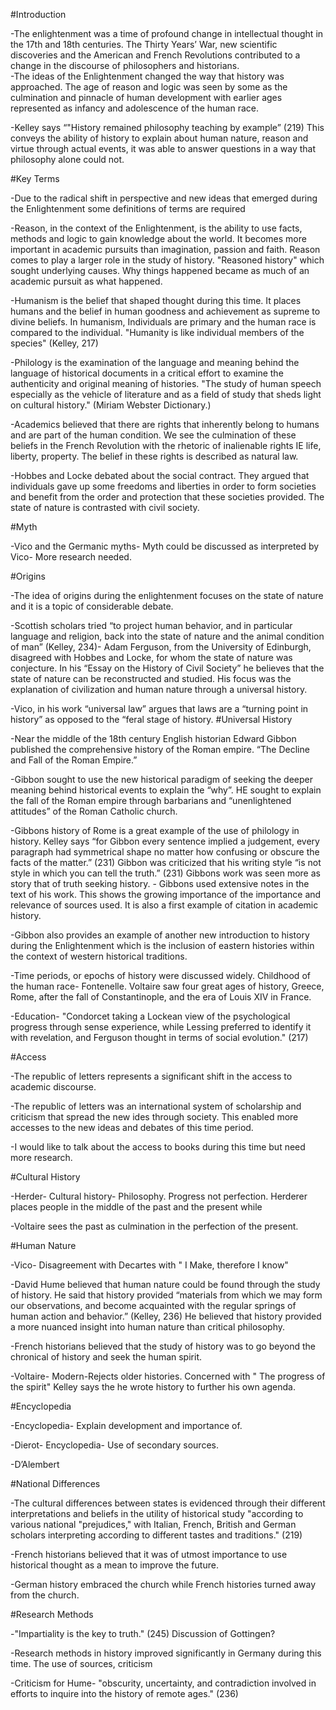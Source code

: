 #Introduction

-The enlightenment was a time of profound change in intellectual thought in the 17th and 18th centuries. The Thirty Years’ War, new scientific discoveries and the American and French Revolutions contributed to a change in the discourse of philosophers and historians.  
-The ideas of the Enlightenment changed the way that history was approached. The age of reason and logic was seen by some as the culmination and pinnacle of human development with earlier ages represented as infancy and adolescence of the human race. 

-Kelley says “"History remained philosophy teaching by example” (219) This conveys the ability of history to explain about human nature, reason and virtue through actual events, it was able to answer questions in a way that philosophy alone could not.

#Key Terms

-Due to the radical shift in perspective and new ideas that emerged during the Enlightenment some definitions of terms are required

-Reason, in the context of the Enlightenment, is the ability to use facts, methods and logic to gain knowledge about the world. It becomes more important in academic pursuits than imagination, passion and faith. Reason comes to play a larger role in the study of history. "Reasoned history" which sought underlying causes. Why things happened became as much of an academic pursuit as what happened. 

-Humanism is the belief that shaped thought during this time. It places humans and the belief in human goodness and achievement as supreme to divine beliefs. In humanism, Individuals are primary and the human race is compared to the individual. "Humanity is like individual members of the species" (Kelley, 217) 

-Philology is the examination of the language and meaning behind the language of historical documents in a critical effort to examine the authenticity and original meaning of histories.  "The study of human speech especially as the vehicle of literature and as a field of study that sheds light on cultural history." (Miriam Webster Dictionary.) 

-Academics believed that there are rights that inherently belong to humans and are part of the human condition.  We see the culmination of these beliefs in the French Revolution with the rhetoric of inalienable rights IE life, liberty, property. The belief in these rights is described as natural law. 

-Hobbes and Locke debated about the social contract. They argued that individuals gave up some freedoms and liberties in order to form societies and benefit from the order and protection that these societies provided. The state of nature is contrasted with civil society. 

#Myth 

-Vico and the Germanic myths- Myth could be discussed as interpreted by Vico- More research needed. 

#Origins

-The idea of origins during the enlightenment focuses on the state of nature and it is a topic of considerable debate. 

-Scottish scholars tried “to project human behavior, and in particular language and religion, back into the state of nature and the animal condition of man” (Kelley, 234)-	Adam Ferguson, from the University of Edinburgh, disagreed with Hobbes and Locke, for whom the state of nature was conjecture. In his “Essay on the History of Civil Society” he believes that the state of nature can be reconstructed and studied. His focus was the explanation of civilization and human nature through a universal history. 

-Vico, in his work “universal law”  argues that laws are a “turning point in history” as opposed to the “feral stage of history. 
#Universal History

-Near the middle of the 18th century English historian Edward Gibbon published the comprehensive history of the Roman empire. “The Decline and Fall of the Roman Empire.” 

-Gibbon sought to use the new historical paradigm of seeking the deeper meaning behind historical events to explain the “why”. HE sought to explain the fall of the Roman empire through barbarians and “unenlightened attitudes” of the Roman Catholic church.

-Gibbons history of Rome is a great example of the use of philology in history. Kelley says “for Gibbon every sentence implied a judgement, every paragraph had symmetrical shape no matter how confusing or obscure the facts of the matter.” (231) Gibbon was criticized that his writing style “is not style in which you can tell the truth.” (231) Gibbons work was seen more as story that of truth seeking history. -	Gibbons used extensive notes in the text of his work. This shows the growing importance of the importance and relevance of sources used. It is also a first example of citation in academic history.     

-Gibbon also provides an example of another new introduction to history during the Enlightenment which is the inclusion of eastern histories within the context of western historical traditions.    

-Time periods, or epochs of history were discussed widely. Childhood of the human race- Fontenelle. Voltaire saw four great ages of history, Greece, Rome, after the fall of Constantinople, and the era of Louis XIV in France. 

-Education- "Condorcet taking a Lockean view of the psychological progress through sense experience, while Lessing preferred to identify it with revelation, and Ferguson thought in terms of social evolution." (217)

#Access

-The republic of letters represents a significant shift in the access to academic discourse.

-The republic of letters was an international system of scholarship and criticism that spread the new ides through society. This enabled more accesses to the new ideas and debates of this time period.

-I would like to talk about the access to books during this time but need more research.

#Cultural History

-Herder- Cultural history- Philosophy. Progress not perfection. Herderer places people in the middle of the past and the present while

-Voltaire sees the past as culmination in the perfection of the present.

#Human Nature

-Vico- Disagreement with Decartes with " I Make, therefore I know" 

-David Hume believed that human nature could be found through the study of history. He said that history provided “materials from which we may form our observations, and become acquainted with the regular springs of human action and behavior.” (Kelley, 236) He believed that history provided a more nuanced insight into human nature than critical philosophy.

-French historians believed that the study of history was to go beyond the chronical of history and seek the human spirit. 

-Voltaire- Modern-Rejects older histories. Concerned with " The progress of the spirit" Kelley says the he wrote history to further his own agenda.

#Encyclopedia

-Encyclopedia- Explain development and importance of. 

-Dierot- Encyclopedia- Use of secondary sources.

-D’Alembert

#National Differences

-The cultural differences between states is evidenced through their different interpretations and beliefs in the utility of historical study "according to various national "prejudices," with Italian, French, British and German scholars interpreting according to different tastes and traditions." (219)

-French historians believed that it was of utmost importance to use historical thought as a mean to improve the future. 

-German history embraced the church while French histories turned away from the church.

#Research Methods

-"Impartiality is the key to truth." (245) Discussion of Gottingen? 

-Research methods in history improved significantly in Germany during this time. The use of sources, criticism

-Criticism for Hume- "obscurity, uncertainty, and contradiction involved in efforts to inquire into the history of remote ages." (236) 









